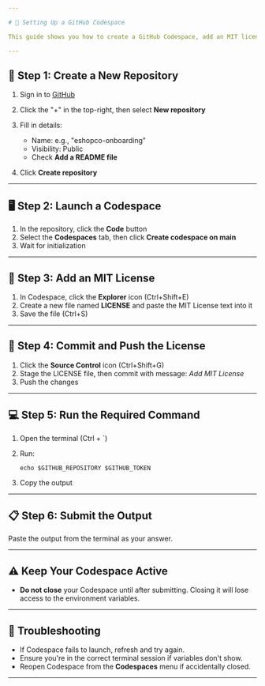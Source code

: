 ```yaml
---

# 🚀 Setting Up a GitHub Codespace

This guide shows you how to create a GitHub Codespace, add an MIT license, and run a command to display environment variables.

---
```


## 📝 Step 1: Create a New Repository

1. Sign in to [GitHub](https://github.com/)
2. Click the "+" in the top-right, then select **New repository**
3. Fill in details:

   * Name: e.g., "eshopco-onboarding"
   * Visibility: Public
   * Check **Add a README file**
4. Click **Create repository**

---

## 🖥 Step 2: Launch a Codespace

1. In the repository, click the **Code** button
2. Select the **Codespaces** tab, then click **Create codespace on main**
3. Wait for initialization

---

## 📄 Step 3: Add an MIT License

1. In Codespace, click the **Explorer** icon (Ctrl+Shift+E)
2. Create a new file named **LICENSE** and paste the MIT License text into it
3. Save the file (Ctrl+S)

---

## 💾 Step 4: Commit and Push the License

1. Click the **Source Control** icon (Ctrl+Shift+G)
2. Stage the LICENSE file, then commit with message: *Add MIT License*
3. Push the changes

---

## 💻 Step 5: Run the Required Command

1. Open the terminal (Ctrl + \`)
2. Run:

   ```
   echo $GITHUB_REPOSITORY $GITHUB_TOKEN
   ```
3. Copy the output

---

## 📋 Step 6: Submit the Output

Paste the output from the terminal as your answer.

---

## ⚠️ Keep Your Codespace Active

* **Do not close** your Codespace until after submitting. Closing it will lose access to the environment variables.

---

## 🚧 Troubleshooting

* If Codespace fails to launch, refresh and try again.
* Ensure you're in the correct terminal session if variables don't show.
* Reopen Codespace from the **Codespaces** menu if accidentally closed.

---

